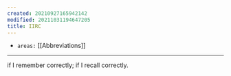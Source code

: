 ```yaml
---
created: 20210927165942142
modified: 20211031194647205
title: IIRC
---
```


- `areas:` [[Abbreviations]]

---

if I remember correctly; if I recall correctly.

